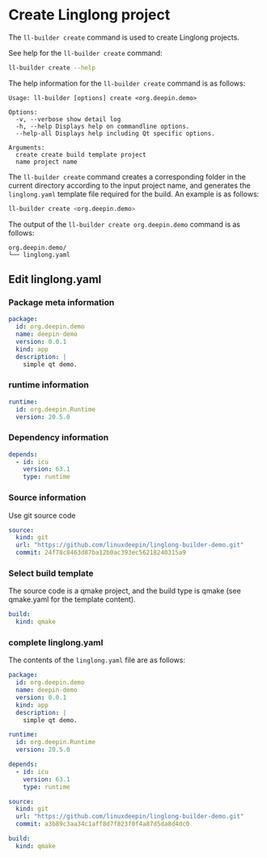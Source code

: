 # Create Linglong project

The `ll-builder create` command is used to create Linglong projects.

See help for the `ll-builder create` command:

```bash
ll-builder create --help
```

The help information for the `ll-builder create` command is as follows:

```text
Usage: ll-builder [options] create <org.deepin.demo>

Options:
  -v, --verbose show detail log
  -h, --help Displays help on commandline options.
  --help-all Displays help including Qt specific options.

Arguments:
  create create build template project
  name project name
```

The `ll-builder create` command creates a corresponding folder in the current directory according to the input project name, and generates the `linglong.yaml` template file required for the build. An example is as follows:

```bash
ll-builder create <org.deepin.demo>
```

The output of the `ll-builder create org.deepin.demo` command is as follows:

```text
org.deepin.demo/
└── linglong.yaml
```

## Edit linglong.yaml

### Package meta information

```yaml
package:
  id: org.deepin.demo
  name: deepin-demo
  version: 0.0.1
  kind: app
  description: |
    simple qt demo.
```

### runtime information

```yaml
runtime:
  id: org.deepin.Runtime
  version: 20.5.0
```

### Dependency information

```yaml
depends:
  - id: icu
    version: 63.1
    type: runtime
```

### Source information

Use git source code

```yaml
source:
  kind: git
  url: "https://github.com/linuxdeepin/linglong-builder-demo.git"
  commit: 24f78c8463d87ba12b0ac393ec56218240315a9
```

### Select build template

The source code is a qmake project, and the build type is qmake (see qmake.yaml for the template content).

```yaml
build:
  kind: qmake
```

### complete linglong.yaml

The contents of the `linglong.yaml` file are as follows:

```yaml
package:
  id: org.deepin.demo
  name: deepin-demo
  version: 0.0.1
  kind: app
  description: |
    simple qt demo.

runtime:
  id: org.deepin.Runtime
  version: 20.5.0

depends:
  - id: icu
    version: 63.1
    type: runtime

source:
  kind: git
  url: "https://github.com/linuxdeepin/linglong-builder-demo.git"
  commit: a3b89c3aa34c1aff8d7f823f0f4a87d5da8d4dc0

build:
  kind: qmake
```